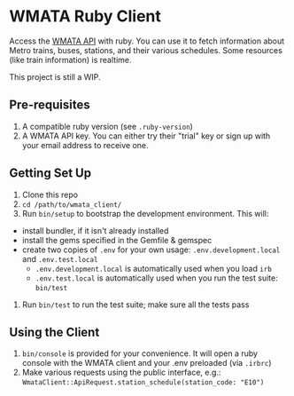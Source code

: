 # WMATA Ruby Client

Access the [WMATA API][wmata-api] with ruby.  You can use it to fetch information about Metro trains, buses, stations, and their various schedules.  Some resources (like train information) is realtime.

This project is still a WIP.

## Pre-requisites
1. A compatible ruby version (see `.ruby-version`)
1. A WMATA API key.  You can either try their "trial" key or sign up with your email address to receive one.

## Getting Set Up
1. Clone this repo
1. `cd /path/to/wmata_client/`
1. Run `bin/setup` to bootstrap the development environment.  This will:
  - install bundler, if it isn't already installed
  - install the gems specified in the Gemfile & gemspec
  - create two copies of `.env` for your own usage: `.env.development.local` and `.env.test.local`
    - `.env.development.local` is automatically used when you load `irb`
    - `.env.test.local` is automatically used when you run the test suite: `bin/test`
1. Run `bin/test` to run the test suite; make sure all the tests pass

## Using the Client
1. `bin/console` is provided for your convenience.  It will open a ruby console with the WMATA client and your .env preloaded (via `.irbrc`)
1. Make various requests using the public interface, e.g.: `WmataClient::ApiRequest.station_schedule(station_code: "E10")`

[wmata-api]:https://developer.wmata.com/
